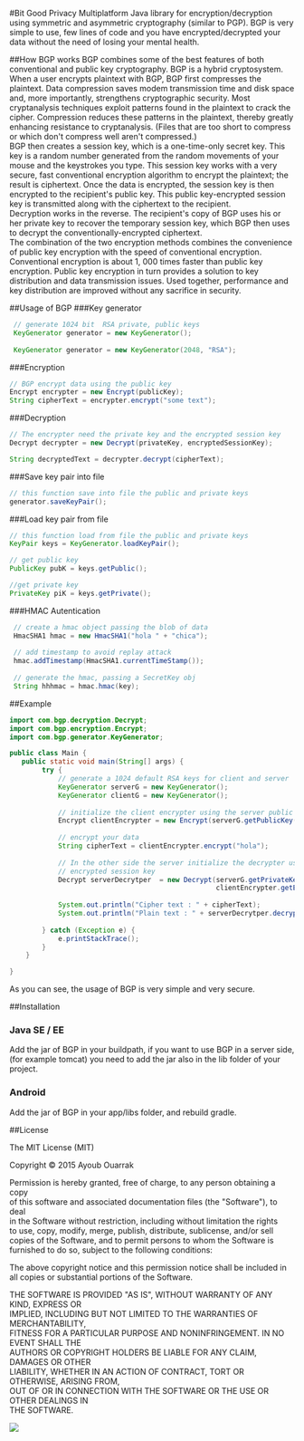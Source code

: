 #Bit Good Privacy 
Multiplatform Java library for encryption/decryption using symmetric and asymmetric cryptography (similar to PGP). BGP is very simple to use, few lines of code and you have encrypted/decrypted your data without the need of losing your mental health.
        
##How BGP works
BGP combines some of the best features of both conventional and public key cryptography. BGP is a hybrid cryptosystem. When a user encrypts plaintext with BGP, BGP first compresses the plaintext. Data compression saves modem transmission time and disk space and, more importantly, strengthens cryptographic security. Most cryptanalysis techniques exploit patterns found in the plaintext to crack the cipher. Compression reduces these patterns in the plaintext, thereby greatly enhancing resistance to cryptanalysis. (Files that are too short to compress or which don't compress well aren't compressed.)  
BGP then creates a session key, which is a one-time-only secret key. This key is a random number generated from the random movements of your mouse and the keystrokes you type. This session key works with a very secure, fast conventional encryption algorithm to encrypt the plaintext; the result is ciphertext. Once the data is encrypted, the session key is then encrypted to the recipient's public key. This public key-encrypted session key is transmitted along with the ciphertext to the recipient.   
Decryption works in the reverse. The recipient's copy of BGP uses his or her private key to recover the temporary session key, which BGP then uses to decrypt the conventionally-encrypted ciphertext.   
The combination of the two encryption methods combines the convenience of public key encryption with the speed of conventional encryption. Conventional encryption is about 1, 000 times faster than public key encryption. Public key encryption in turn provides a solution to key distribution and data transmission issues. Used together, performance and key distribution are improved without any sacrifice in security.  
    
##Usage of BGP
###Key generator
```java
 // generate 1024 bit  RSA private, public keys
 KeyGenerator generator = new KeyGenerator();
 
 KeyGenerator generator = new KeyGenerator(2048, "RSA");
```
   
###Encryption
```java
// BGP encrypt data using the public key
Encrypt encrypter = new Encrypt(publicKey);
String cipherText = encrypter.encrypt("some text");
```
   
###Decryption
```java
// The encrypter need the private key and the encrypted session key
Decrypt decrypter = new Decrypt(privateKey, encryptedSessionKey);

String decryptedText = decrypter.decrypt(cipherText);
```
  
###Save key pair into file
```java
// this function save into file the public and private keys
generator.saveKeyPair();
```
   
###Load key pair from file
```java
// this function load from file the public and private keys
KeyPair keys = KeyGenerator.loadKeyPair();

// get public key
PublicKey pubK = keys.getPublic();

//get private key
PrivateKey piK = keys.getPrivate();
```

###HMAC Autentication
```java
 // create a hmac object passing the blob of data
 HmacSHA1 hmac = new HmacSHA1("hola " + "chica");
 
 // add timestamp to avoid replay attack
 hmac.addTimestamp(HmacSHA1.currentTimeStamp());
 
 // generate the hmac, passing a SecretKey obj
 String hhhmac = hmac.hmac(key);
```
    
##Example
```java
import com.bgp.decryption.Decrypt;
import com.bgp.encryption.Encrypt;
import com.bgp.generator.KeyGenerator;

public class Main {
   public static void main(String[] args) {
        try {
            // generate a 1024 default RSA keys for client and server
            KeyGenerator serverG = new KeyGenerator();
            KeyGenerator clientG = new KeyGenerator();
            
            // initialize the client encrypter using the server public key
            Encrypt clientEncrypter = new Encrypt(serverG.getPublicKey());
            
            // encrypt your data
            String cipherText = clientEncrypter.encrypt("hola");
            
            // In the other side the server initialize the decrypter using the private key, and the client 
            // encrypted session key
            Decrypt serverDecrytper  = new Decrypt(serverG.getPrivateKey(), 
                                                   clientEncrypter.getEncryptedSessionKey());
                                                   
            System.out.println("Cipher text : " + cipherText);
            System.out.println("Plain text : " + serverDecrytper.decrypt(cipherText));
            
        } catch (Exception e) {
            e.printStackTrace();
        }
    }

}
```
As you can see, the usage of BGP is very simple and very secure.
   
##Installation
### Java SE / EE
Add the jar of BGP in your buildpath, if you want to use BGP in a server side, (for example tomcat) you need to add the jar also in the lib folder of your project.   
   
### Android
Add the jar of BGP in your app/libs folder, and rebuild gradle.
   
##License
   
The MIT License (MIT) 

Copyright © 2015 Ayoub Ouarrak  
   
Permission is hereby granted, free of charge, to any person obtaining a copy   
of this software and associated documentation files (the "Software"), to deal   
in the Software without restriction, including without limitation the rights   
to use, copy, modify, merge, publish, distribute, sublicense, and/or sell   
copies of the Software, and to permit persons to whom the Software is   
furnished to do so, subject to the following conditions:   
   
The above copyright notice and this permission notice shall be included in   
all copies or substantial portions of the Software.   
   
THE SOFTWARE IS PROVIDED "AS IS", WITHOUT WARRANTY OF ANY KIND, EXPRESS OR   
IMPLIED, INCLUDING BUT NOT LIMITED TO THE WARRANTIES OF MERCHANTABILITY,   
FITNESS FOR A PARTICULAR PURPOSE AND NONINFRINGEMENT. IN NO EVENT SHALL THE   
AUTHORS OR COPYRIGHT HOLDERS BE LIABLE FOR ANY CLAIM, DAMAGES OR OTHER   
LIABILITY, WHETHER IN AN ACTION OF CONTRACT, TORT OR OTHERWISE, ARISING FROM,   
OUT OF OR IN CONNECTION WITH THE SOFTWARE OR THE USE OR OTHER DEALINGS IN   
THE SOFTWARE.     
   
![](https://s3.amazonaws.com/f.cl.ly/items/1I0Y1d0e1S2M1t3x3s2o/1432609520_valenticons-19.png) 
